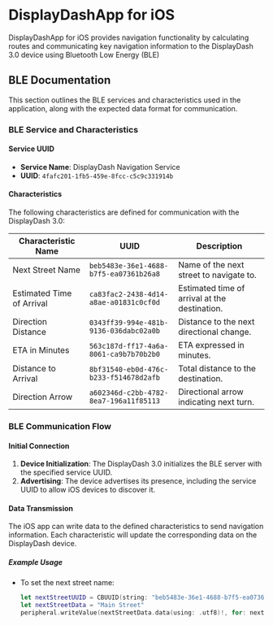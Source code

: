 # DisplayDashApp for iOS
DisplayDashApp for iOS provides navigation functionality by calculating routes and communicating key navigation information to the DisplayDash 3.0 device using Bluetooth Low Energy (BLE)

## BLE Documentation

This section outlines the BLE services and characteristics used in the application, along with the expected data format for communication.

### BLE Service and Characteristics

#### Service UUID

- **Service Name**: DisplayDash Navigation Service
- **UUID**: `4fafc201-1fb5-459e-8fcc-c5c9c331914b`

#### Characteristics

The following characteristics are defined for communication with the DisplayDash 3.0:

| Characteristic Name         | UUID                                      | Description                                   |
|-----------------------------|------------------------------------------|-----------------------------------------------|
| Next Street Name            | `beb5483e-36e1-4688-b7f5-ea07361b26a8` | Name of the next street to navigate to.      |
| Estimated Time of Arrival   | `ca83fac2-2438-4d14-a8ae-a01831c0cf0d` | Estimated time of arrival at the destination.|
| Direction Distance          | `0343ff39-994e-481b-9136-036dabc02a0b` | Distance to the next directional change.      |
| ETA in Minutes              | `563c187d-ff17-4a6a-8061-ca9b7b70b2b0` | ETA expressed in minutes.                     |
| Distance to Arrival         | `8bf31540-eb0d-476c-b233-f514678d2afb` | Total distance to the destination.            |
| Direction Arrow             | `a602346d-c2bb-4782-8ea7-196a11f85113` | Directional arrow indicating next turn.      |

### BLE Communication Flow

#### Initial Connection

1. **Device Initialization**: The DisplayDash 3.0 initializes the BLE server with the specified service UUID.
2. **Advertising**: The device advertises its presence, including the service UUID to allow iOS devices to discover it.

#### Data Transmission

The iOS app can write data to the defined characteristics to send navigation information. Each characteristic will update the corresponding data on the DisplayDash device.

##### Example Usage

- To set the next street name:
  ```swift
  let nextStreetUUID = CBUUID(string: "beb5483e-36e1-4688-b7f5-ea07361b26a8")
  let nextStreetData = "Main Street"
  peripheral.writeValue(nextStreetData.data(using: .utf8)!, for: nextStreetCharacteristic, type: .withResponse)
